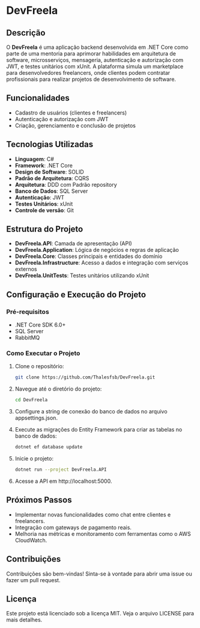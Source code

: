 # DevFreela

## Descrição

O **DevFreela** é uma aplicação backend desenvolvida em .NET Core como parte de uma mentoria para aprimorar habilidades em arquitetura de software, microsserviços, mensageria, autenticação e autorização com JWT, e testes unitários com xUnit. A plataforma simula um marketplace para desenvolvedores freelancers, onde clientes podem contratar profissionais para realizar projetos de desenvolvimento de software.

## Funcionalidades

- Cadastro de usuários (clientes e freelancers)
- Autenticação e autorização com JWT
- Criação, gerenciamento e conclusão de projetos

## Tecnologias Utilizadas

- **Linguagem**: C#
- **Framework**: .NET Core
- **Design de Software**: SOLID
- **Padrão de Arquitetura**: CQRS
- **Arquitetura**: DDD com Padrão repository
- **Banco de Dados**: SQL Server
- **Autenticação**: JWT
- **Testes Unitários**: xUnit
- **Controle de versão**: Git

## Estrutura do Projeto

- **DevFreela.API**: Camada de apresentação (API)
- **DevFreela.Application**: Lógica de negócios e regras de aplicação
- **DevFreela.Core**: Classes principais e entidades do domínio
- **DevFreela.Infrastructure**: Acesso a dados e integração com serviços externos
- **DevFreela.UnitTests**: Testes unitários utilizando xUnit

## Configuração e Execução do Projeto

### Pré-requisitos

- .NET Core SDK 6.0+
- SQL Server
- RabbitMQ

### Como Executar o Projeto

1. Clone o repositório:
   ```bash
   git clone https://github.com/Thalesfsb/DevFreela.git

2. Navegue até o diretório do projeto:
   ```bash
   cd DevFreela
   
3. Configure a string de conexão do banco de dados no arquivo appsettings.json.
   
4. Execute as migrações do Entity Framework para criar as tabelas no banco de dados:
   ```bash
   dotnet ef database update
   
5. Inicie o projeto:
   ```bash
   dotnet run --project DevFreela.API
   
6. Acesse a API em http://localhost:5000.

## Próximos Passos
- Implementar novas funcionalidades como chat entre clientes e freelancers.
- Integração com gateways de pagamento reais.
- Melhoria nas métricas e monitoramento com ferramentas como o AWS CloudWatch.

## Contribuições
Contribuições são bem-vindas! Sinta-se à vontade para abrir uma issue ou fazer um pull request.

## Licença
Este projeto está licenciado sob a licença MIT. Veja o arquivo LICENSE para mais detalhes.
